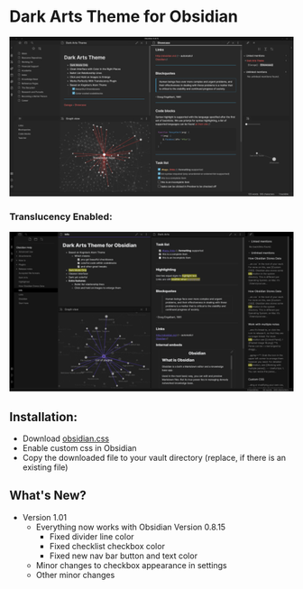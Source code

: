 # Dark Arts Theme for Obsidian
![Dark Arts On](https://github.com/VoltaireNoir/DarkArts/blob/master/Dark%20Arts%20On.png)

### Translucency Enabled:
![Dark Arts Off](https://github.com/VoltaireNoir/DarkArts/blob/master/Dark%20Arts%20off.png)

## Installation:
- Download [obsidian.css](https://github.com/VoltaireNoir/DarkArts/releases/tag/v1.0)
- Enable custom css in Obsidian
- Copy the downloaded file to your vault directory (replace, if there is an existing file)

## What's New?
- Version 1.01
  - Everything now works with Obsidian Version 0.8.15
    - Fixed divider line color
    - Fixed checklist checkbox color
    - Fixed new nav bar button and text color
  - Minor changes to checkbox appearance in settings
  - Other minor changes